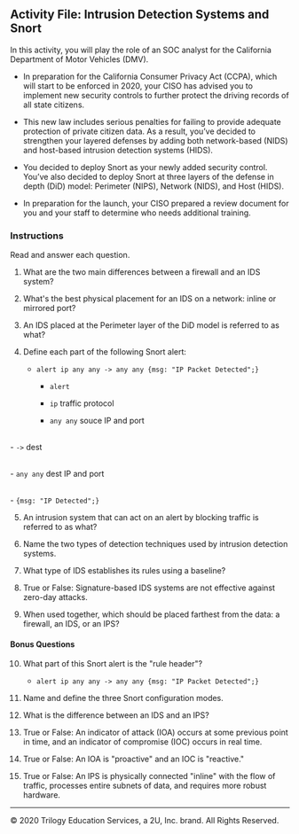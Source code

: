 ## Activity File: Intrusion Detection Systems and Snort

In this activity, you will play the role of an SOC analyst for the California Department of Motor Vehicles (DMV). 

- In preparation for the California Consumer Privacy Act (CCPA), which will start to be enforced in 2020, your CISO has advised you to implement new security controls to further protect the driving records of all state citizens.

- This new law includes serious penalties for failing to provide adequate protection of private citizen data. As a result, you’ve decided to strengthen your layered defenses by adding both network-based (NIDS) and host-based intrusion detection systems (HIDS).

- You decided to deploy Snort as your newly added security control. You’ve also decided to deploy Snort at three layers of the defense in depth (DiD) model: Perimeter (NIPS), Network (NIDS), and Host (HIDS). 

- In preparation for the launch, your CISO prepared a review document for you and your staff to determine who needs additional training.

### Instructions

Read and answer each question.

1. What are the two main differences between a firewall and an IDS system?


2. What's the best physical placement for an IDS on a network: inline or mirrored port?


3. An IDS placed at the Perimeter layer of the DiD model is referred to as what?


4. Define each part of the following Snort alert:

    - `alert ip any any -> any any {msg: "IP Packet Detected";}`

        - `alert`

    
        - `ip`  traffic protocol


        - `any any`  souce IP and port


​    
        - `->` dest


​    
        - `any any`  dest IP and port


​    
        - `{msg: "IP Detected";}`

 


5. An intrusion system that can act on an alert by blocking traffic is referred to as what?

6. Name the two types of detection techniques used by intrusion detection systems.


7. What type of IDS establishes its rules using a baseline?


8. True or False: Signature-based IDS systems are not effective against zero-day attacks.


9. When used together, which should be placed farthest from the data: a firewall, an IDS, or an IPS?

#### Bonus Questions

10. What part of this Snort alert is the "rule header"?

    - `alert ip any any -> any any {msg: "IP Packet Detected";}`


11. Name and define the three Snort configuration modes.


12. What is the difference between an IDS and an IPS?


13. True or False: An indicator of attack (IOA) occurs at some previous point in time, and an indicator of compromise (IOC) occurs in real time.


14. True or False: An IOA is "proactive" and an IOC is "reactive."


15. True or False: An IPS is physically connected "inline" with the flow of traffic, processes entire subnets of data, and requires more robust hardware.

---
© 2020 Trilogy Education Services, a 2U, Inc. brand. All Rights Reserved.
